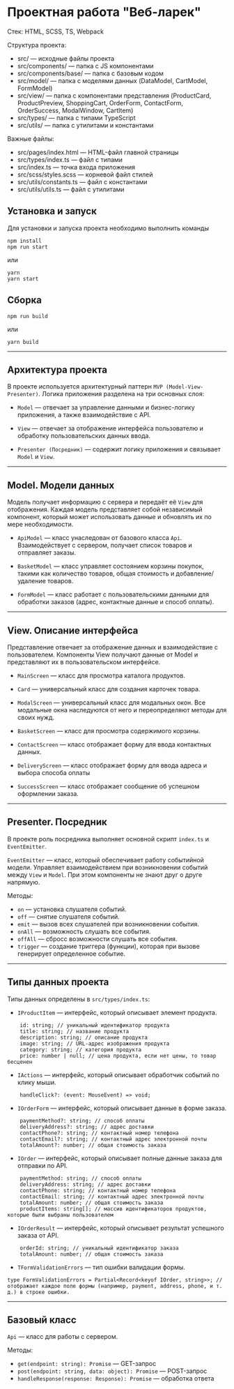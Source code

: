 # Проектная работа "Веб-ларек"

Стек: HTML, SCSS, TS, Webpack

Структура проекта:
- src/ — исходные файлы проекта
- src/components/ — папка с JS компонентами
- src/components/base/ — папка с базовым кодом
- src/model/ — папка с моделями данных (DataModel, CartModel, FormModel)
- src/view/ — папка с компонентами представления (ProductCard, ProductPreview, ShoppingCart, OrderForm, ContactForm, OrderSuccess, ModalWindow, CartItem)
- src/types/ — папка с типами TypeScript
- src/utils/ — папка с утилитами и константами

Важные файлы:
- src/pages/index.html — HTML-файл главной страницы
- src/types/index.ts — файл с типами
- src/index.ts — точка входа приложения
- src/scss/styles.scss — корневой файл стилей
- src/utils/constants.ts — файл с константами
- src/utils/utils.ts — файл с утилитами

## Установка и запуск
Для установки и запуска проекта необходимо выполнить команды

```
npm install
npm run start
```

или

```
yarn
yarn start
```
## Сборка

```
npm run build
```

или

```
yarn build
```


---

## Архитектура проекта
В проекте используется архитектурный паттерн `MVP (Model-View-Presenter)`. Логика приложения разделена на три основных слоя:

- `Model` — отвечает за управление данными и бизнес-логику приложения, а также взаимодействие с API. 

- `View` — отвечает за отображение интерфейса пользователю и обработку пользовательских данных ввода. 

- `Presenter (Посредник)` — содержит логику приложения и связывает `Model` и `View`. 


---

## Model. Модели данных
Модель получает информацию с сервера и передаёт её `View` для отображения. Каждая модель представляет собой независимый компонент, который может использовать данные и обновлять их по мере необходимости.

- `ApiModel` —  класс унаследован от базового класса `Api`. Взаимодействует с сервером, получает список товаров и отправляет заказы.

- `BasketModel` —  класс управляет состоянием корзины покупок, такими как количество товаров, общая стоимость и добавление/удаление товаров.

- `FormModel` —  класс работает с пользовательскими данными для обработки заказов (адрес, контактные данные и способ оплаты).


---

## View. Описание интерфейса
Представление отвечает за отображение данных и взаимодействие с пользователем. Компоненты View получают данные от Model и представляют их в пользовательском интерфейсе.
- `MainScreen` —  класс для просмотра каталога продуктов.

- `Card` —  универсальный класс для создания карточек товара.

- `ModalScreen` —  универсальный класс для модальных окон. Все модальные окна наследуются от него и переопределяют методы для своих нужд.

- `BasketScreen` — класс для просмотра содержимого корзины.

- `ContactScreen` — класс отображает форму для ввода контактных данных.

- `DeliveryScreen` — класс отображает форму для ввода адреса и выбора способа оплаты

- `SuccessScreen` — класс отображает сообщение об успешном оформлении заказа.


---

## Presenter. Посредник
В проекте роль посредника выполняет основной скрипт `index.ts` и `EventEmitter`.

`EventEmitter` — класс, который обеспечивает работу событийной модели. Управляет взаимодействием при возникновении событий между `View` и `Model`. При этом компоненты не знают друг о друге напрямую. 

Методы:
- `on` — установка слушателя событий.
- `off` — снятие  слушателя событий.
- `emit` — вызов всех слушателей при возникновении события.
- `onAll` — возможность слушать все события.
- `offAll` — сбросс возможности слушать все события.
- `trigger` — создание триггера (функции), которая при вызове генерирует определенное событие.


---

## Типы данных проекта
Типы данных определены в `src/types/index.ts`:
- `IProductItem` — интерфейс, который описывает элемент продукта.
```
	id: string; // уникальный идентификатор продукта
	title: string; // название продукта
	description: string; // описание продукта
	image: string; // URL-адрес изображения продукта
	category: string; // категория продукта
	price: number | null; // цена продукта, если нет цены, то товар бесценен
```

- `IActions` — интерфейс, который описывает обработчик событий по клику мыши.
```
	handleClick?: (event: MouseEvent) => void;
```

- `IOrderForm` — интерфейс, который описывает данные в форме заказа. 
```
	paymentMethod?: string; // способ оплаты
	deliveryAddress?: string; // адрес доставки 
	contactPhone?: string; // контактный номер телефона
	contactEmail?: string; // контактный адрес электронной почты
    totalAmount?: number; // общая стоимость заказа
```

- `IOrder` — интерфейс, который описывает полные данные заказа для отправки по API. 
```
	paymentMethod: string; // способ оплаты
	deliveryAddress: string; // адрес доставки 
	contactPhone: string; // контактный номер телефона
	contactEmail: string; // контактный адрес электронной почты
    totalAmount: number; // общая стоимость заказа
	productItems: string[]; // массив идентификаторов продуктов, которые были выбраны пользователем
```

- `IOrderResult` — интерфейс, который описывает результат успешного заказа от API.
```
	orderId: string; // уникальный идентификатор заказа
	totalAmount: number; // общая стоимость заказа 
```

- `TFormValidationErrors` — тип ошибки валидации формы.
```
type FormValidationErrors = Partial<Record<keyof IOrder, string>>; // отображает каждое поле формы (например, payment, address, phone, и т. д.) в строке ошибки.
```


---

## Базовый класс
`Api` — класс для работы с сервером.

Методы:
- `get(endpoint: string): Promise` — GET-запрос
- `post(endpoint: string, data: object): Promise` — POST-запрос
- `handleResponse(response: Response): Promise` — обработка ответа